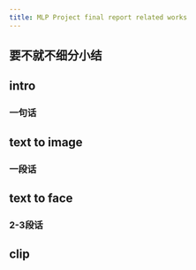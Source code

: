 ```yaml
---
title: MLP Project final report related works
---
```


## 要不就不细分小结
## intro
### 一句话
## text to image
### 一段话
## text to face
### 2-3段话
## clip
###
